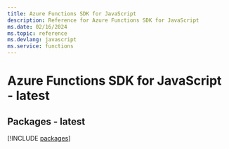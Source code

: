 ```yaml
---
title: Azure Functions SDK for JavaScript
description: Reference for Azure Functions SDK for JavaScript
ms.date: 02/16/2024
ms.topic: reference
ms.devlang: javascript
ms.service: functions
---
```

# Azure Functions SDK for JavaScript - latest
## Packages - latest
[!INCLUDE [packages](functions-index.md)]